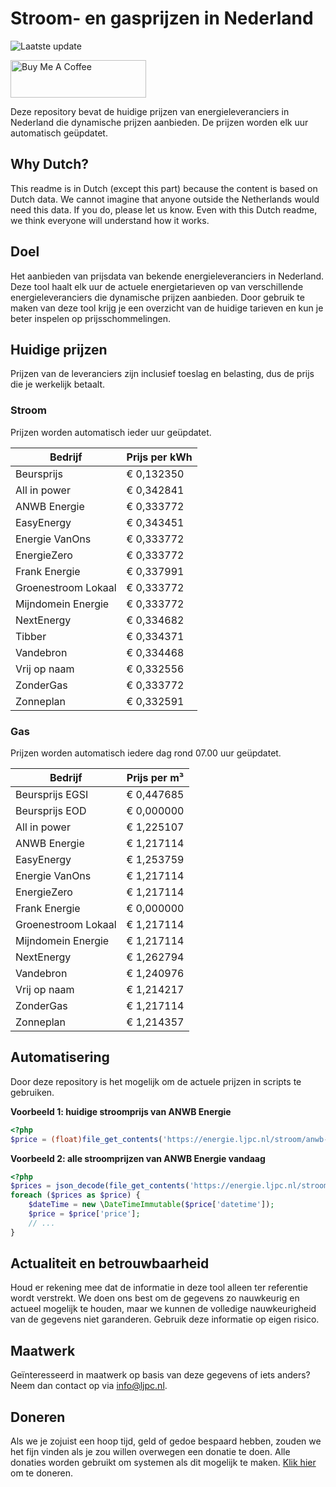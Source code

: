 # Stroom- en gasprijzen in Nederland

![Laatste update](https://img.shields.io/badge/laatste%20update-2023--11--21%2019%3A00%20CET-brightgreen)

<a href="https://www.buymeacoffee.com/Lars-" target="_blank"><img src="https://cdn.buymeacoffee.com/buttons/v2/default-orange.png" alt="Buy Me A Coffee" height="60" style="height: 60px !important;width: 217px !important;" ></a>

Deze repository bevat de huidige prijzen van energieleveranciers in Nederland die dynamische prijzen aanbieden. De prijzen worden elk uur automatisch geüpdatet.

## Why Dutch?

This readme is in Dutch (except this part) because the content is based on Dutch data. We cannot imagine that anyone outside the Netherlands would need this data. If you do, please let us know. Even with this Dutch readme, we think
everyone will understand how it works.

## Doel

Het aanbieden van prijsdata van bekende energieleveranciers in Nederland. Deze tool haalt elk uur de actuele energietarieven op van verschillende energieleveranciers die dynamische prijzen aanbieden. Door gebruik te maken van deze tool
krijg je een overzicht van de huidige tarieven en kun je beter inspelen op prijsschommelingen.

## Huidige prijzen

Prijzen van de leveranciers zijn inclusief toeslag en belasting, dus de prijs die je werkelijk betaalt.

### Stroom

Prijzen worden automatisch ieder uur geüpdatet.

 Bedrijf | Prijs per kWh 
---------|---------------
Beursprijs | € 0,132350
All in power | € 0,342841
ANWB Energie | € 0,333772
EasyEnergy | € 0,343451
Energie VanOns | € 0,333772
EnergieZero | € 0,333772
Frank Energie | € 0,337991
Groenestroom Lokaal | € 0,333772
Mijndomein Energie | € 0,333772
NextEnergy | € 0,334682
Tibber | € 0,334371
Vandebron | € 0,334468
Vrij op naam | € 0,332556
ZonderGas | € 0,333772
Zonneplan | € 0,332591


### Gas

Prijzen worden automatisch iedere dag rond 07.00 uur geüpdatet.

 Bedrijf | Prijs per m³ 
---------|--------------
Beursprijs EGSI | € 0,447685
Beursprijs EOD | € 0,000000
All in power | € 1,225107
ANWB Energie | € 1,217114
EasyEnergy | € 1,253759
Energie VanOns | € 1,217114
EnergieZero | € 1,217114
Frank Energie | € 0,000000
Groenestroom Lokaal | € 1,217114
Mijndomein Energie | € 1,217114
NextEnergy | € 1,262794
Vandebron | € 1,240976
Vrij op naam | € 1,214217
ZonderGas | € 1,217114
Zonneplan | € 1,214357


## Automatisering

Door deze repository is het mogelijk om de actuele prijzen in scripts te gebruiken.

**Voorbeeld 1: huidige stroomprijs van ANWB Energie**

```php
<?php
$price = (float)file_get_contents('https://energie.ljpc.nl/stroom/anwb-energie-nu.txt');

```

**Voorbeeld 2: alle stroomprijzen van ANWB Energie vandaag**

```php
<?php
$prices = json_decode(file_get_contents('https://energie.ljpc.nl/stroom/all-in-power-vandaag.json'),true);
foreach ($prices as $price) {
    $dateTime = new \DateTimeImmutable($price['datetime']);
    $price = $price['price'];
    // ...
}
```

## Actualiteit en betrouwbaarheid

Houd er rekening mee dat de informatie in deze tool alleen ter referentie wordt verstrekt. We doen ons best om de gegevens zo nauwkeurig en actueel mogelijk te houden, maar we kunnen de volledige nauwkeurigheid van de gegevens niet
garanderen. Gebruik deze informatie op eigen risico.

## Maatwerk

Geïnteresseerd in maatwerk op basis van deze gegevens of iets anders? Neem dan contact op
via [info@ljpc.nl](mailto:info@ljpc.nl?subject=Energie%20prijzen).

## Doneren

Als we je zojuist een hoop tijd, geld of gedoe bespaard hebben, zouden we het fijn vinden als je zou willen overwegen een
donatie te doen. Alle donaties worden gebruikt om systemen als dit mogelijk te
maken. [Klik hier](https://www.buymeacoffee.com/Lars-) om te doneren.
